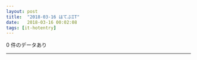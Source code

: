 ```yaml
---
layout: post
title:  "2018-03-16 はてぶIT"
date:   2018-03-16 00:02:08
tags: [it-hotentry]
---
```

0 件のデータあり

<hr>
